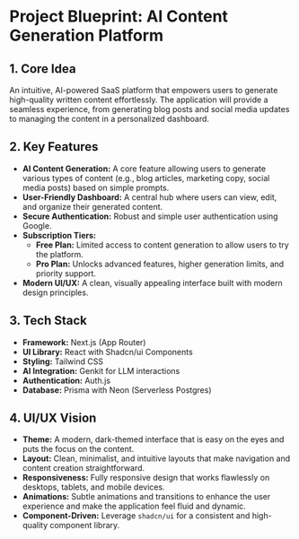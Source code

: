 
# Project Blueprint: AI Content Generation Platform

## 1. Core Idea

An intuitive, AI-powered SaaS platform that empowers users to generate high-quality written content effortlessly. The application will provide a seamless experience, from generating blog posts and social media updates to managing the content in a personalized dashboard.

## 2. Key Features

- **AI Content Generation:** A core feature allowing users to generate various types of content (e.g., blog articles, marketing copy, social media posts) based on simple prompts.
- **User-Friendly Dashboard:** A central hub where users can view, edit, and organize their generated content.
- **Secure Authentication:** Robust and simple user authentication using Google.
- **Subscription Tiers:**
  - **Free Plan:** Limited access to content generation to allow users to try the platform.
  - **Pro Plan:** Unlocks advanced features, higher generation limits, and priority support.
- **Modern UI/UX:** A clean, visually appealing interface built with modern design principles.

## 3. Tech Stack

- **Framework:** Next.js (App Router)
- **UI Library:** React with Shadcn/ui Components
- **Styling:** Tailwind CSS
- **AI Integration:** Genkit for LLM interactions
- **Authentication:** Auth.js
- **Database:** Prisma with Neon (Serverless Postgres)

## 4. UI/UX Vision

- **Theme:** A modern, dark-themed interface that is easy on the eyes and puts the focus on the content.
- **Layout:** Clean, minimalist, and intuitive layouts that make navigation and content creation straightforward.
- **Responsiveness:** Fully responsive design that works flawlessly on desktops, tablets, and mobile devices.
- **Animations:** Subtle animations and transitions to enhance the user experience and make the application feel fluid and dynamic.
- **Component-Driven:** Leverage `shadcn/ui` for a consistent and high-quality component library.
